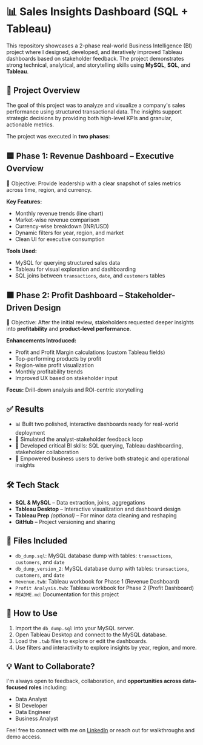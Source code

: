 # 📊 Sales Insights Dashboard (SQL + Tableau)

This repository showcases a 2-phase real-world Business Intelligence (BI) project where I designed, developed, and iteratively improved Tableau dashboards based on stakeholder feedback. The project demonstrates strong technical, analytical, and storytelling skills using **MySQL**, **SQL**, and **Tableau**.



## 🚀 Project Overview

The goal of this project was to analyze and visualize a company's sales performance using structured transactional data. The insights support strategic decisions by providing both high-level KPIs and granular, actionable metrics.

The project was executed in **two phases**:



## 🟦 Phase 1: Revenue Dashboard – Executive Overview

📌 Objective: Provide leadership with a clear snapshot of sales metrics across time, region, and currency.

**Key Features:**

* Monthly revenue trends (line chart)
* Market-wise revenue comparison
* Currency-wise breakdown (INR/USD)
* Dynamic filters for year, region, and market
* Clean UI for executive consumption

**Tools Used:**

* MySQL for querying structured sales data
* Tableau for visual exploration and dashboarding
* SQL joins between `transactions`, `date`, and `customers` tables



## 🟧 Phase 2: Profit Dashboard – Stakeholder-Driven Design

📌 Objective: After the initial review, stakeholders requested deeper insights into **profitability** and **product-level performance**.

**Enhancements Introduced:**

* Profit and Profit Margin calculations (custom Tableau fields)
* Top-performing products by profit
* Region-wise profit visualization
* Monthly profitability trends
* Improved UX based on stakeholder input

**Focus:** Drill-down analysis and ROI-centric storytelling



## ✅ Results

* 📊 Built two polished, interactive dashboards ready for real-world deployment
* 🔄 Simulated the analyst-stakeholder feedback loop
* 🧠 Developed critical BI skills: SQL querying, Tableau dashboarding, stakeholder collaboration
* 🎯 Empowered business users to derive both strategic and operational insights



## 🛠️ Tech Stack

* **SQL & MySQL** – Data extraction, joins, aggregations
* **Tableau Desktop** – Interactive visualization and dashboard design
* **Tableau Prep** *(optional)* – For minor data cleaning and reshaping
* **GitHub** – Project versioning and sharing



## 📁 Files Included

* `db_dump.sql`: MySQL database dump with tables: `transactions`, `customers`, and `date`
* `db_dump_version_2`: MySQL database dump with tables: `transactions`, `customers`, and `date`
* `Revenue.twb`: Tableau workbook for Phase 1 (Revenue Dashboard)
* `Profit Analysis.twb`: Tableau workbook for Phase 2 (Profit Dashboard)
* `README.md`: Documentation for this project



## 🔗 How to Use

1. Import the `db_dump.sql` into your MySQL server.
2. Open Tableau Desktop and connect to the MySQL database.
3. Load the `.twb` files to explore or edit the dashboards.
4. Use filters and interactivity to explore insights by year, region, and more.
   


## 💡 Want to Collaborate?

I'm always open to feedback, collaboration, and **opportunities across data-focused roles** including:

* Data Analyst
* BI Developer
* Data Engineer
* Business Analyst

Feel free to connect with me on [LinkedIn](https://www.linkedin.com/in/vraj-patel-68310b188/) or reach out for walkthroughs and demo access.


